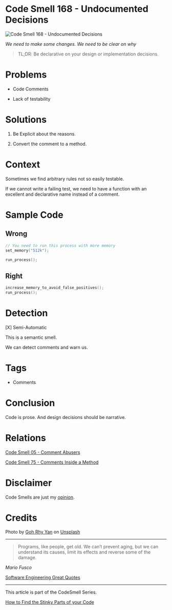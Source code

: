 # Code Smell 168 - Undocumented Decisions
            
![Code Smell 168 - Undocumented Decisions](Code%20Smell%20168%20-%20Undocumented%20Decisions.jpg)

*We need to make some changes. We need to be clear on why*

> TL;DR: Be declarative on your design or implementation decisions.

# Problems

- Code Comments

- Lack of testability

# Solutions

1. Be Explicit about the reasons.

2. Convert the comment to a method.

# Context

Sometimes we find arbitrary rules not so easily testable. 

If we cannot write a failing test, we need to have a function with an excellent and declarative name instead of a comment.

# Sample Code

## Wrong

[Gist Url]: # (https://gist.github.com/mcsee/554144e5e61703b8a556328671b0a3dd)
```c
// You need to run this process with more memory
set_memory("512k");
           
run_process();
```

## Right

[Gist Url]: # (https://gist.github.com/mcsee/ab76cec5efd320d5cf9a2e626343d3e8)
```c
increase_memory_to_avoid_false_positives();
run_process();
```

# Detection

[X] Semi-Automatic 

This is a semantic smell.

We can detect comments and warn us.

# Tags

- Comments

# Conclusion

Code is prose. And design decisions should be narrative.

# Relations

[Code Smell 05 - Comment Abusers](https://github.com/mcsee/Software-Design-Articles/tree/main/Articles/Code%20Smells/Code%20Smell%2005%20-%20Comment%20Abusers/readme.md)

[Code Smell 75 - Comments Inside a Method](https://github.com/mcsee/Software-Design-Articles/tree/main/Articles/Code%20Smells/Code%20Smell%2075%20-%20Comments%20Inside%20a%20Method/readme.md)

# Disclaimer

Code Smells are just my [opinion](https://github.com/mcsee/Software-Design-Articles/tree/main/Articles/Blogging/I%20Wrote%20More%20than%2090%20Articles%20on%202021%20Here%20is%20What%20I%20Learned/readme.md).

# Credits

Photo by [Goh Rhy Yan](https://unsplash.com/@gohrhyyan) on [Unsplash](https://unsplash.com/s/photos/warning)
  
* * *

> Programs, like people, get old. We can’t prevent aging, but we can understand its causes, limit its effects and reverse some of the damage.

_Mario Fusco_
 
[Software Engineering Great Quotes](https://github.com/mcsee/Software-Design-Articles/tree/main/Articles/Quotes/Software%20Engineering%20Great%20Quotes/readme.md)

* * *

This article is part of the CodeSmell Series.

[How to Find the Stinky Parts of your Code](https://github.com/mcsee/Software-Design-Articles/tree/main/Articles/Code%20Smells/How%20to%20Find%20the%20Stinky%20parts%20of%20your%20Code/readme.md)